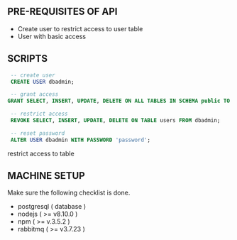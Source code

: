 ## PRE-REQUISITES OF API

* Create user to restrict access to user table
* User with basic access


 ## SCRIPTS
```SQL
 -- create user
 CREATE USER dbadmin;

 -- grant access
GRANT SELECT, INSERT, UPDATE, DELETE ON ALL TABLES IN SCHEMA public TO dbadmin;

 -- restrict access
 REVOKE SELECT, INSERT, UPDATE, DELETE ON TABLE users FROM dbadmin;

 -- reset password
 ALTER USER dbadmin WITH PASSWORD 'password';
```
restrict access to table


## MACHINE SETUP

Make sure the following checklist is done.

- postgresql ( database )
- nodejs ( >= v8.10.0 )
- npm ( >= v.3.5.2 )
- rabbitmq (  >= v3.7.23 )
